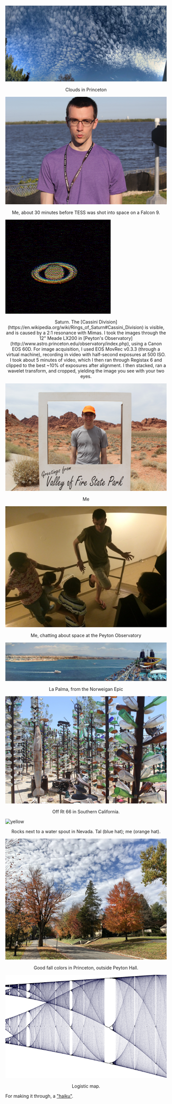 ![clouds](/images/clouds.jpg)
<center>Clouds in Princeton</center>

![tesslaunch](/images/tesslaunch.jpg)
<center>Me, about 30 minutes before TESS was shot into space on a Falcon
9.</center>

![clouds](/images/saturn_ISO500_halfsec_0_heavy_wavelet_rings_5_crop.png)
<center>Saturn. The [Cassini
Division](https://en.wikipedia.org/wiki/Rings_of_Saturn#Cassini_Division) is
visible, and is caused by a 2:1 resonance with Mimas.
I took the images through the 12" Meade LX200 in [Peyton's
Observatory](http://www.astro.princeton.edu/observatory/index.php), using a
Canon EOS 60D. For image acquisition, I used EOS MovRec v0.3.3 (through a
virtual machine), recording in video with half-second exposures at 500 ISO. I
took about 5 minutes of video, which I then ran through Registax 6 and clipped
to the best ~10% of exposures after alignment. I then stacked, ran a
wavelet transform, and cropped, yielding the image you see with your two eyes. </center>

![cheesin](/images/cheesin.jpg)
<center>Me</center>

![outreach](/images/outreach.jpg)
<center>Me, chatting about space at the Peyton Observatory</center>

![cruise](/images/cruise.jpg)
<center>La Palma, from the Norweigan Epic</center>

![rocketglass](/images/rocketglass.jpg)
<center>Off Rt 66 in Southern California.</center>

![yellow](/images/yellow.jpg)
<center>Rocks next to a water spout in Nevada. Tal (blue hat); me (orange
hat).</center>

![fallcolors](/images/fallcolors.jpg)
<center>Good fall colors in Princeton, outside Peyton Hall.</center>

![logistic](/images/logistic.png)
<center>Logistic map.</center>

For making it through, a ["haiku"](/txt/haiku.txt).
